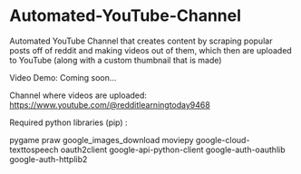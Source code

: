 # Automated-YouTube-Channel
Automated YouTube Channel that creates content by scraping popular posts off of reddit and making videos out of them, which then are uploaded to YouTube (along with a custom thumbnail that is made)

Video Demo:
Coming soon...

Channel where videos are uploaded:
https://www.youtube.com/@redditlearningtoday9468

Required python libraries (pip) :

pygame
praw
google_images_download
moviepy
google-cloud-texttospeech
oauth2client
google-api-python-client
google-auth-oauthlib
google-auth-httplib2
